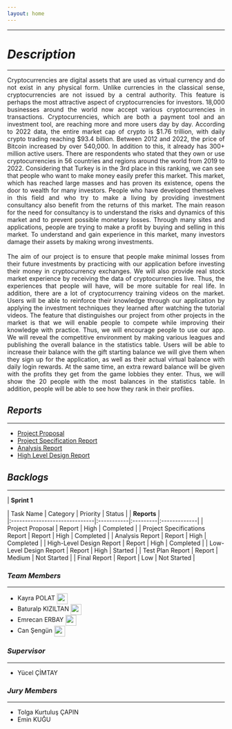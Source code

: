 ```yaml
---
layout: home
---
```


* * *

# *Description*

* * *
<div style="text-align: justify"> Cryptocurrencies are digital assets that are used as virtual currency and do not exist in any physical form. Unlike currencies in the classical sense, cryptocurrencies are not issued by a central authority. This feature is perhaps the most attractive aspect of cryptocurrencies for investors. 18,000 businesses around the world now accept various cryptocurrencies in transactions. Cryptocurrencies, which are both a payment tool and an investment tool, are reaching more and more users day by day. According to 2022 data, the entire market cap of crypto is $1.76 trillion, with daily crypto trading reaching $93.4 billion. Between 2012 and 2022, the price of Bitcoin increased by over 540,000. In addition to this, it already has 300+ million active users. There are respondents who stated that they own or use cryptocurrencies in 56 countries and regions around the world from 2019 to 2022. Considering that Turkey is in the 3rd place in this ranking, we can see that people who want to make money easily prefer this market. This market, which has reached large masses and has proven its existence, opens the door to wealth for many investors. People who have developed themselves in this field and who try to make a living by providing investment consultancy also benefit from the returns of this market. The main reason for the need for consultancy is to understand the risks and dynamics of this market and to prevent possible monetary losses. Through many sites and applications, people are trying to make a profit by buying and selling in this market. To understand and gain experience in this market, many investors damage their assets by making wrong investments.
<br />
<br />
The aim of our project is to ensure that people make minimal losses from their future investments by practicing with our application before investing their money in cryptocurrency exchanges. We will also provide real stock market experience by receiving the data of cryptocurrencies live. Thus, the experiences that people will have, will be more suitable for real life. In addition, there are a lot of cryptocurrency training videos on the market. Users will be able to reinforce their knowledge through our application by applying the investment techniques they learned after watching the tutorial videos. The feature that distinguishes our project from other projects in the market is that we will enable people to compete while improving their knowledge with practice. Thus, we will encourage people to use our app. We will reveal the competitive environment by making various leagues and publishing the overall balance in the statistics table. Users will be able to increase their balance with the gift starting balance we will give them when they sign up for the application, as well as their actual virtual balance with daily login rewards. At the same time, an extra reward balance will be given with the profits they get from the game lobbies they enter. Thus, we will show the 20 people with the most balances in the statistics table. In addition, people will be able to see how they rank in their profiles.
</div>


## *Reports*

* * *
 - [Project Proposal](./reports/Project-Proposal.pdf)
 - [Project Specification Report](./reports/Project-Specificaiton-Report.pdf)
 - [Analysis Report](./reports/Analysis-Report.pdf)
 - [High Level Design Report](./reports/High-Level-Design-Report.pdf)


## *Backlogs*

* * *
| **Sprint 1**

| Task Name                     | Category   | Priority | Status       |
| **Reports**                                                          |    
|:------------------------------|:-----------|:---------|:-------------|
| Project Proposal              | Report     | High     | Completed    |
| Project Specifications Report | Report     | High     | Completed    |
| Analysis Report               | Report     | High     | Completed    |
| High-Level Design Report      | Report     | High     | Completed    |
| Low-Level Design Report       | Report     | High     | Started      |
| Test Plan Report              | Report     | Medium   | Not Started  |
| Final Report                  | Report     | Low      | Not Started  |



### *Team Members*

* * *

 - Kayra POLAT 
    <a href = "https://www.linkedin.com/in/kayrapolat/"><img src="https://user-images.githubusercontent.com/75734949/161145027-58268e73-0a09-4d47-b265-2dce528a63b1.png"      align="center" width = "25" height ="25"></a>
    <a href = "https://github.com/kayra-polat"><img src="https://user-images.githubusercontent.com/75734949/194428657-4279331c-5932-410b-aa61-4796d0acc9e6.png"      align="center" width = "15" height ="15"></a>
 - Baturalp KIZILTAN 
   <a href = "https://www.linkedin.com/in/baturalpk/"><img src="https://user-images.githubusercontent.com/75734949/161145027-58268e73-0a09-4d47-b265-2dce528a63b1.png"  align="center" width = "25" height ="25"></a>
   <a href = "https://github.com/baturalpk"><img src="https://user-images.githubusercontent.com/75734949/194429066-a6ba3b4b-e4e2-4b0b-9f03-0796dc79956c.png"      align="center" width = "15" height ="15"></a>
 - Emrecan ERBAY 
   <a href = "https://www.linkedin.com/in/emrecan-erbay-61336111a/"><img src="https://user-images.githubusercontent.com/75734949/161145027-58268e73-0a09-4d47-b265-2dce528a63b1.png"      align="center" width = "25" height ="25"></a>
   <a href = "https://github.com/emrerbay"><img src="https://user-images.githubusercontent.com/75734949/194429066-a6ba3b4b-e4e2-4b0b-9f03-0796dc79956c.png"      align="center" width = "15" height ="15"></a>
 - Can Şengün
   <a href = "https://www.linkedin.com/in/can-%C5%9Feng%C3%BCn-35787423a/"><img src="https://user-images.githubusercontent.com/75734949/161145027-58268e73-0a09-4d47-b265-2dce528a63b1.png"      align="center" width = "25" height ="25"></a>


### *Supervisor*

* * *
* Yücel ÇİMTAY


### *Jury Members*

* * *
* Tolga Kurtuluş ÇAPIN
* Emin KUĞU
